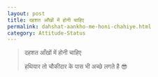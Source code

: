 ```yaml
---
layout: post
title: दहशत आँखों में होनी चाहिए
permalink: dahshat-aankho-me-honi-chahiye.html
category: Attitude-Status
---
```

> दहशत आँखों में होनी चाहिए 
> 
> हथियार तो चौकीदार के पास भी अच्छे लगते है 😎
